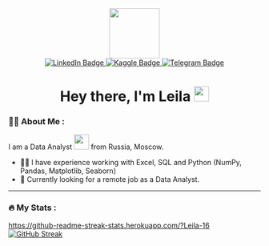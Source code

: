 <div id="header" align="center">
  <img src="https://media4.giphy.com/media/v1.Y2lkPTc5MGI3NjExZzdha2k5dWc4NXkxMG1jdmczdmo0YTc0NXQ2OWU3eDduNWpxczhpeiZlcD12MV9pbnRlcm5hbF9naWZfYnlfaWQmY3Q9cw/iV6Ykak9ZBzgX7tOk6/giphy.gif" width="100"/>



<div id="badges" align="center">
  <a href="your-linkedin-URL">
    <img src="https://img.shields.io/badge/LinkedIn-blue?style=for-the-badge&logo=linkedin&logoColor=white" alt="LinkedIn Badge"/>
  </a>
    <a href="your-twitter-URL">
    <img src="https://img.shields.io/badge/Kaggle-white?style=for-the-badge&logo=kaggle&logoColor=blue" alt="Kaggle Badge"/>
  </a>
  <a href="https://t.me/Leila_B16">
    <img src="https://img.shields.io/badge/Telegram-blue?style=for-the-badge&logo=telegram&logoColor=white" alt="Telegram Badge"/>
  </a>
</div>


<h1>
  Hey there, I'm Leila
  <img src="https://media.giphy.com/media/hvRJCLFzcasrR4ia7z/giphy.gif" width="30px"/>
</h1>
</div>

### :woman_technologist: About Me :
I am a Data Analyst <img src="https://media.giphy.com/media/WUlplcMpOCEmTGBtBW/giphy.gif" width="30"> from Russia, Moscow.
- :woman_office_worker: I have experience working with Excel, SQL and Python (NumPy, Pandas, Matplotlib, Seaborn)
- :mag_right: Currently looking for a remote job as a Data Analyst.

---

### :fire: My Stats :
https://github-readme-streak-stats.herokuapp.com/?Leila-16
[![GitHub Streak](https://streak-stats.demolab.com?Leila-16-username&theme=transparent&hide_border=true&mode=weekly&fire=FF2222&dates=2C68F6&currStreakLabel=2C68F6&currStreakNum=2C68F6)](https://git.io/streak-stats)

